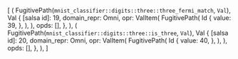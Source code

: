 [
    (
        FugitivePath(`mnist_classifier::digits::three::three_fermi_match`, `Val`),
        Val {
            [salsa id]: 19,
            domain_repr: Omni,
            opr: ValItem(
                FugitivePath(
                    Id {
                        value: 39,
                    },
                ),
            ),
            opds: [],
        },
    ),
    (
        FugitivePath(`mnist_classifier::digits::three::is_three`, `Val`),
        Val {
            [salsa id]: 20,
            domain_repr: Omni,
            opr: ValItem(
                FugitivePath(
                    Id {
                        value: 40,
                    },
                ),
            ),
            opds: [],
        },
    ),
]